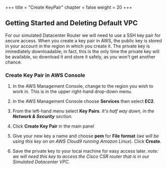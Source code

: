 +++
title = "Create KeyPair"
chapter = false
weight = 20
+++

## Getting Started and Deleting Default VPC

For our simulated Datacenter Router we will need to use a SSH key pair for secure access. When you create a key pair in AWS, the public key is stored in your account in the region in which you create it. The private key is immediately downloadable; in fact, this is the only time the private key will be available, so download it and store it safely, as you won't get another chance.

### Create Key Pair in AWS Console

1. In the AWS Management Console, change to the region you wish to work in. This is in the upper right-hand drop-down menu.

1. In the AWS Management Console choose **Services** then select **EC2**.

1. From the left-hand menu select **Key Pairs**. _It's half way down, in the **Network & Security** section._

1. Click **Create Key Pair** in the main panel

1. Give your new key a name and choose **pem** for **File format** (_we will be using this key on an AWS Cloud9 running Amazon Linux_). Click **Create**.

1. Save the private key to your local machine for easy access later. _note: we will need this key to access the Cisco CSR router that is in our Simulated Datacenter VPC_.
